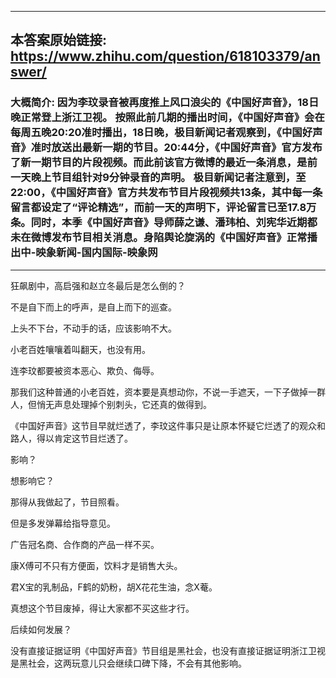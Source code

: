 ----------------------------------------
## 本答案原始链接: https://www.zhihu.com/question/618103379/answer/
### 大概简介: 因为李玟录音被再度推上风口浪尖的《中国好声音》，18日晚正常登上浙江卫视。 按照此前几期的播出时间，《中国好声音》会在每周五晚20:20准时播出，18日晚，极目新闻记者观察到，《中国好声音》准时放送出最新一期的节目。20:44分，《中国好声音》官方发布了新一期节目的片段视频。而此前该官方微博的最近一条消息，是前一天晚上节目组针对9分钟录音的声明。 极目新闻记者注意到，至22:00，《中国好声音》官方共发布节目片段视频共13条，其中每一条留言都设定了“评论精选”，而前一天的声明下，评论留言已至17.8万条。同时，本季《中国好声音》导师薛之谦、潘玮柏、刘宪华近期都未在微博发布节目相关消息。身陷舆论旋涡的《中国好声音》正常播出中-映象新闻-国内国际-映象网
----------------------------------------
狂飙剧中，高启强和赵立冬最后是怎么倒的？

不是自下而上的呼声，是自上而下的巡查。



上头不下台，不动手的话，应该影响不大。

小老百姓嚷嚷着叫翻天，也没有用。

连李玟都要被资本恶心、欺负、侮辱。

那我们这种普通的小老百姓，资本要是真想动你，不说一手遮天，一下子做掉一群人，但悄无声息处理掉个别刺头，它还真的做得到。

《中国好声音》这节目早就烂透了，李玟这件事只是让原本怀疑它烂透了的观众和路人，得以肯定这节目烂透了。

影响？

想影响它？

那得从我做起了，节目照看。

但是多发弹幕给指导意见。

广告冠名商、合作商的产品一样不买。

康X傅可不只有方便面，饮料才是销售大头。

君X宝的乳制品，F鹤的奶粉，胡X花花生油，念X菴。

真想这个节目废掉，得让大家都不买这些才行。

后续如何发展？

没有直接证据证明《中国好声音》节目组是黑社会，也没有直接证据证明浙江卫视是黑社会，这两玩意儿只会继续口碑下降，不会有其他影响。

